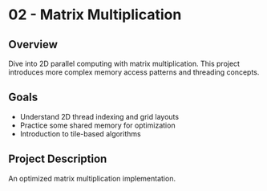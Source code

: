 # 02 - Matrix Multiplication

## Overview
Dive into 2D parallel computing with matrix multiplication. This project introduces more complex memory access patterns and threading concepts.

## Goals
- Understand 2D thread indexing and grid layouts
- Practice some shared memory for optimization
- Introduction to tile-based algorithms

## Project Description
An optimized matrix multiplication implementation.
